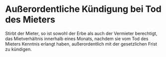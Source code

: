 # Außerordentliche Kündigung bei Tod des Mieters

Stirbt der Mieter, so ist sowohl der Erbe als auch der Vermieter berechtigt, das Mietverhältnis innerhalb eines Monats, nachdem sie vom Tod des Mieters Kenntnis erlangt haben, außerordentlich mit der gesetzlichen Frist zu kündigen. 

